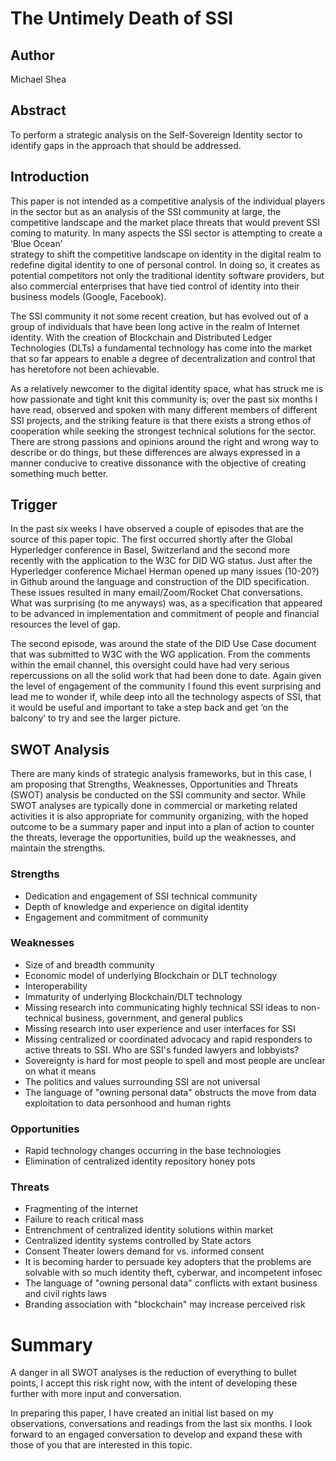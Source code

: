 # The Untimely Death of SSI

## Author

Michael Shea

## Abstract

To perform a strategic analysis on the Self-Sovereign Identity sector to identify gaps in the approach that 
should be addressed.

## Introduction

This paper is not intended as a competitive analysis of the individual players in the sector but as an 
analysis of the SSI community at large, the competitive landscape and the market place threats that would 
prevent SSI coming to maturity.  In many aspects the SSI sector is attempting to create a ‘Blue Ocean’  
strategy to shift the competitive landscape on identity in the digital realm to redefine digital identity 
to one of personal control.  In doing so, it creates as potential competitors not only the traditional identity 
software providers, but also commercial enterprises that have tied control of identity into their 
business models (Google, Facebook).

The SSI community it not some recent creation, but has evolved out of a group of individuals that have 
been long active in the realm of Internet identity.  With the creation of Blockchain and Distributed 
Ledger Technologies (DLTs) a fundamental technology has come into the market that so far appears to enable 
a degree of decentralization and control that has heretofore not been achievable. 

As a relatively newcomer to the digital identity space, what has struck me is how passionate and tight knit 
this community is; over the past six months I have read, observed and spoken with many different members of 
different SSI projects, and the striking feature is that there exists a strong ethos of cooperation while 
seeking the strongest technical solutions for the sector.  There are strong passions and opinions around the 
right and wrong way to describe or do things, but these differences are always expressed in a manner conducive 
to creative dissonance with the objective of creating something much better.

## Trigger

In the past six weeks I have observed a couple of episodes that are the source of this paper topic.  The first 
occurred shortly after the Global Hyperledger conference in Basel, Switzerland and the second more recently with 
the application to the W3C for DID WG status.  Just after the Hyperledger conference Michael Herman opened up 
many issues (10-20?) in Github around the language and construction of the DID specification.   These issues 
resulted in many email/Zoom/Rocket Chat conversations.  What was surprising (to me anyways) was, as a specification 
that appeared to be advanced in implementation and commitment of people and financial resources the level of gap.

The second episode, was around the state of the DID Use Case document that was submitted to W3C with the 
WG application.  From the comments within the email channel, this oversight could have had very serious repercussions 
on all the solid work that had been done to date.  Again given the level of engagement of the community I found 
this event surprising and lead me to wonder if, while deep into all the technology aspects of SSI, that it would 
be useful and important to take a step back and get ‘on the balcony’ to try and see the larger picture.  

## SWOT Analysis

There are many kinds of strategic analysis frameworks, but in this case, I am proposing that Strengths, Weaknesses, 
Opportunities and Threats (SWOT) analysis be conducted on the SSI community and sector.  While SWOT analyses are 
typically done in commercial or marketing related activities it is also appropriate for community organizing, with 
the hoped outcome to be a summary paper and input into a plan of action to counter the threats, leverage the 
opportunities, build up the weaknesses, and maintain the strengths.

### Strengths
-	Dedication and engagement of SSI technical community
-	Depth of knowledge and experience on digital identity 
-	Engagement and commitment of community

### Weaknesses
-	Size of and breadth community
-	Economic model of underlying Blockchain or DLT technology
-	Interoperability
-	Immaturity of underlying Blockchain/DLT technology 
- Missing research into communicating highly technical SSI ideas to non-technical business, government, and general publics
- Missing research into user experience and user interfaces for SSI
- Missing centralized or coordinated advocacy and rapid responders to active threats to SSI. Who are SSI's funded lawyers and lobbyists?   
- Sovereignty is hard for most people to spell and most people are unclear on what it means
- The politics and values surrounding SSI are not universal
- The language of "owning personal data" obstructs the move from data exploitation to data personhood and human rights 

### Opportunities
-	Rapid technology changes occurring in the base technologies
-	Elimination of centralized identity repository honey pots

### Threats
-	Fragmenting of the internet 
-	Failure to reach critical mass
-	Entrenchment of centralized identity solutions within market
-	Centralized identity systems controlled by State actors
- Consent Theater lowers demand for vs. informed consent
- It is becoming harder to persuade key adopters that the problems are solvable with so much identity theft, cyberwar, and incompetent infosec 
- The language of "owning personal data" conflicts with extant business and civil rights laws  
- Branding association with "blockchain" may increase perceived risk 

# Summary 

A danger in all SWOT analyses is the reduction of everything to bullet points, I accept this risk right now, 
with the intent of developing these further with more input and conversation.

In preparing this paper, I have created an initial list based on my observations, conversations and readings 
from the last six months.  I look forward to an engaged conversation to develop and expand these with those of 
you that are interested in this topic.


